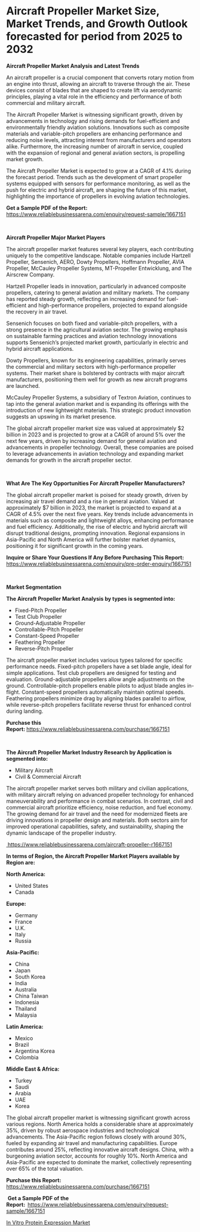 <p><h1>Aircraft Propeller Market Size, Market Trends, and Growth Outlook forecasted for period from 2025 to 2032</h1></p><p><strong>Aircraft Propeller Market Analysis and Latest Trends</strong></p>
<p><p>An aircraft propeller is a crucial component that converts rotary motion from an engine into thrust, allowing an aircraft to traverse through the air. These devices consist of blades that are shaped to create lift via aerodynamic principles, playing a vital role in the efficiency and performance of both commercial and military aircraft.</p><p>The Aircraft Propeller Market is witnessing significant growth, driven by advancements in technology and rising demands for fuel-efficient and environmentally friendly aviation solutions. Innovations such as composite materials and variable-pitch propellers are enhancing performance and reducing noise levels, attracting interest from manufacturers and operators alike. Furthermore, the increasing number of aircraft in service, coupled with the expansion of regional and general aviation sectors, is propelling market growth.</p><p>The Aircraft Propeller Market is expected to grow at a CAGR of 4.1% during the forecast period. Trends such as the development of smart propeller systems equipped with sensors for performance monitoring, as well as the push for electric and hybrid aircraft, are shaping the future of this market, highlighting the importance of propellers in evolving aviation technologies.</p></p>
<p><strong>Get a Sample PDF of the Report:&nbsp;</strong> <a href="https://www.reliablebusinessarena.com/enquiry/request-sample/1667151?utm_campaign=2004&utm_medium=2&utm_source=Github&utm_content=ia&utm_term=06032025&utm_id=aircraft-propeller">https://www.reliablebusinessarena.com/enquiry/request-sample/1667151</a></p>
<p>&nbsp;</p>
<p><strong>Aircraft Propeller Major Market Players</strong></p>
<p><p>The aircraft propeller market features several key players, each contributing uniquely to the competitive landscape. Notable companies include Hartzell Propeller, Sensenich, AERO, Dowty Propellers, Hoffmann Propeller, AVIA Propeller, McCauley Propeller Systems, MT-Propeller Entwicklung, and The Airscrew Company. </p><p>Hartzell Propeller leads in innovation, particularly in advanced composite propellers, catering to general aviation and military markets. The company has reported steady growth, reflecting an increasing demand for fuel-efficient and high-performance propellers, projected to expand alongside the recovery in air travel.</p><p>Sensenich focuses on both fixed and variable-pitch propellers, with a strong presence in the agricultural aviation sector. The growing emphasis on sustainable farming practices and aviation technology innovations supports Sensenich’s projected market growth, particularly in electric and hybrid aircraft applications.</p><p>Dowty Propellers, known for its engineering capabilities, primarily serves the commercial and military sectors with high-performance propeller systems. Their market share is bolstered by contracts with major aircraft manufacturers, positioning them well for growth as new aircraft programs are launched.</p><p>McCauley Propeller Systems, a subsidiary of Textron Aviation, continues to tap into the general aviation market and is expanding its offerings with the introduction of new lightweight materials. This strategic product innovation suggests an upswing in its market presence.</p><p>The global aircraft propeller market size was valued at approximately $2 billion in 2023 and is projected to grow at a CAGR of around 5% over the next few years, driven by increasing demand for general aviation and advancements in propeller technology. Overall, these companies are poised to leverage advancements in aviation technology and expanding market demands for growth in the aircraft propeller sector.</p></p>
<p>&nbsp;</p>
<p><strong>What Are The Key Opportunities For Aircraft Propeller Manufacturers?</strong></p>
<p><p>The global aircraft propeller market is poised for steady growth, driven by increasing air travel demand and a rise in general aviation. Valued at approximately $7 billion in 2023, the market is projected to expand at a CAGR of 4.5% over the next five years. Key trends include advancements in materials such as composite and lightweight alloys, enhancing performance and fuel efficiency. Additionally, the rise of electric and hybrid aircraft will disrupt traditional designs, prompting innovation. Regional expansions in Asia-Pacific and North America will further bolster market dynamics, positioning it for significant growth in the coming years.</p></p>
<p><strong>Inquire or Share Your Questions If Any Before Purchasing This Report:</strong> <a href="https://www.reliablebusinessarena.com/enquiry/pre-order-enquiry/1667151?utm_campaign=2004&utm_medium=2&utm_source=Github&utm_content=ia&utm_term=06032025&utm_id=aircraft-propeller">https://www.reliablebusinessarena.com/enquiry/pre-order-enquiry/1667151</a></p>
<p>&nbsp;</p>
<p><strong>Market Segmentation</strong></p>
<p><strong>The Aircraft Propeller Market Analysis by types is segmented into:</strong></p>
<p><ul><li>Fixed-Pitch Propeller</li><li>Test Club Propeller</li><li>Ground-Adjustable Propeller</li><li>Controllable-Pitch Propeller</li><li>Constant-Speed Propeller</li><li>Feathering Propeller</li><li>Reverse-Pitch Propeller</li></ul></p>
<p><p>The aircraft propeller market includes various types tailored for specific performance needs. Fixed-pitch propellers have a set blade angle, ideal for simple applications. Test club propellers are designed for testing and evaluation. Ground-adjustable propellers allow angle adjustments on the ground. Controllable-pitch propellers enable pilots to adjust blade angles in-flight. Constant-speed propellers automatically maintain optimal speeds. Feathering propellers minimize drag by aligning blades parallel to airflow, while reverse-pitch propellers facilitate reverse thrust for enhanced control during landing.</p></p>
<p><strong>Purchase this Report:&nbsp;</strong><a href="https://www.reliablebusinessarena.com/purchase/1667151?utm_campaign=2004&utm_medium=2&utm_source=Github&utm_content=ia&utm_term=06032025&utm_id=aircraft-propeller">https://www.reliablebusinessarena.com/purchase/1667151</a></p>
<p>&nbsp;</p>
<p><strong>The Aircraft Propeller Market Industry Research by Application is segmented into:</strong></p>
<p><ul><li>Military Aircraft</li><li>Civil & Commercial Aircraft</li></ul></p>
<p><p>The aircraft propeller market serves both military and civilian applications, with military aircraft relying on advanced propeller technology for enhanced maneuverability and performance in combat scenarios. In contrast, civil and commercial aircraft prioritize efficiency, noise reduction, and fuel economy. The growing demand for air travel and the need for modernized fleets are driving innovations in propeller design and materials. Both sectors aim for improved operational capabilities, safety, and sustainability, shaping the dynamic landscape of the propeller industry.</p></p>
<p><a href="https://www.reliablebusinessarena.com/aircraft-propeller-r1667151?utm_campaign=2004&utm_medium=2&utm_source=Github&utm_content=ia&utm_term=06032025&utm_id=aircraft-propeller">&nbsp;https://www.reliablebusinessarena.com/aircraft-propeller-r1667151</a></p>
<p><strong>In terms of Region, the Aircraft Propeller Market Players available by Region are:</strong></p>
<p>
    <p> <strong> North America: </strong>
        <ul>
            <li>United States</li>
            <li>Canada</li>
        </ul>
        </p> 
    <p> <strong> Europe: </strong>
        <ul>
            <li>Germany</li>
            <li>France</li>
            <li>U.K.</li>
            <li>Italy</li>
            <li>Russia</li>
        </ul>
        </p> 
    <p> <strong> Asia-Pacific: </strong>
        <ul>
            <li>China</li>
            <li>Japan</li>
            <li>South Korea</li>
            <li>India</li>
            <li>Australia</li>
            <li>China Taiwan</li>
            <li>Indonesia</li>
            <li>Thailand</li>
            <li>Malaysia</li>
        </ul>
        </p> 
    <p> <strong> Latin America: </strong>
        <ul>
            <li>Mexico</li>
            <li>Brazil</li>
            <li>Argentina Korea</li>
            <li>Colombia</li>
        </ul>
        </p> 
    <p> <strong> Middle East & Africa: </strong>
        <ul>
            <li>Turkey</li>
            <li>Saudi</li>
            <li>Arabia</li>
            <li>UAE</li>
            <li>Korea</li>
        </ul>
    </p>
    </p>
<p><p>The global aircraft propeller market is witnessing significant growth across various regions. North America holds a considerable share at approximately 35%, driven by robust aerospace industries and technological advancements. The Asia-Pacific region follows closely with around 30%, fueled by expanding air travel and manufacturing capabilities. Europe contributes around 25%, reflecting innovative aircraft designs. China, with a burgeoning aviation sector, accounts for roughly 10%. North America and Asia-Pacific are expected to dominate the market, collectively representing over 65% of the total valuation.</p></p>
<p><strong>Purchase this Report: </strong><a href="https://www.reliablebusinessarena.com/purchase/1667151?utm_campaign=2004&utm_medium=2&utm_source=Github&utm_content=ia&utm_term=06032025&utm_id=aircraft-propeller">https://www.reliablebusinessarena.com/purchase/1667151</a></p>
<p>&nbsp;<strong>Get a Sample PDF of the Report:&nbsp;&nbsp;</strong><a href="https://www.reliablebusinessarena.com/enquiry/request-sample/1667151?utm_campaign=2004&utm_medium=2&utm_source=Github&utm_content=ia&utm_term=06032025&utm_id=aircraft-propeller">https://www.reliablebusinessarena.com/enquiry/request-sample/1667151</a></p>
<p><strong></strong></p>
<p><p><a href="https://github.com/globismark/Market-Research-Report-List-6/blob/main/in-vitro-protein-expression-market.md?utm_campaign=2004&utm_medium=2&utm_source=Github&utm_content=ia&utm_term=06032025&utm_id=aircraft-propeller">In Vitro Protein Expression Market</a></p></p>